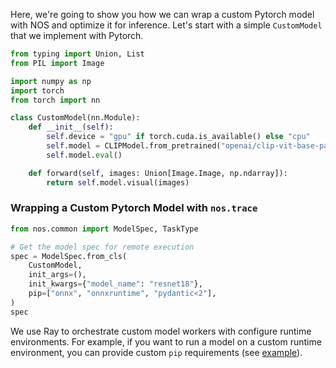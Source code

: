 Here, we're going to show you how we can wrap a custom Pytorch model with NOS and optimize it for inference. Let's start with a simple `CustomModel` that we implement with Pytorch.


```python
from typing import Union, List
from PIL import Image

import numpy as np
import torch
from torch import nn

class CustomModel(nn.Module):
	def __init__(self):
		self.device = "gpu" if torch.cuda.is_available() else "cpu"
		self.model = CLIPModel.from_pretrained("openai/clip-vit-base-patch32").to(self.device)
		self.model.eval()

	def forward(self, images: Union[Image.Image, np.ndarray]):
		return self.model.visual(images)
```

### Wrapping a Custom Pytorch Model with `nos.trace`

```python
from nos.common import ModelSpec, TaskType

# Get the model spec for remote execution
spec = ModelSpec.from_cls(
    CustomModel,
    init_args=(),
    init_kwargs={"model_name": "resnet18"},
    pip=["onnx", "onnxruntime", "pydantic<2"],
)
spec
```

We use Ray to orchestrate custom model workers with configure runtime environments. For example, if you want to run a model on a custom runtime environment, you can provide custom `pip` requirements (see [example](/docs/custom-model-support.md)).

